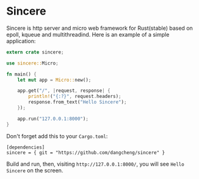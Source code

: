 # Sincere

Sincere is http server and micro web framework for Rust(stable) based on epoll, kqueue and multithreadind. Here is an example of a simple application:

```rust
extern crate sincere;

use sincere::Micro;

fn main() {
    let mut app = Micro::new();

    app.get("/", |request, response| {
        println!("{:?}", request.headers);
        response.from_text("Hello Sincere");
    });

    app.run("127.0.0.1:8000");
}
```
Don't forget add this to your `Cargo.toml`:

```
[dependencies]
sincere = { git = "https://github.com/dangcheng/sincere" }
```
Build and run, then, visiting `http://127.0.0.1:8000/`, you will see `Hello Sincere` on the screen.
